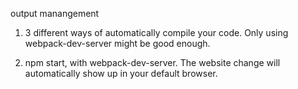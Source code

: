 output manangement

1. 3 different ways of automatically compile your code. Only using webpack-dev-server might be good enough.

2. npm start, with webpack-dev-server. The website change will automatically show up in your default browser. 

